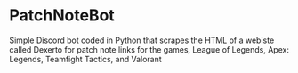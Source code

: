 # PatchNoteBot
Simple Discord bot coded in Python that scrapes the HTML of a webiste called Dexerto for patch note links for the games, League of Legends, Apex: Legends, Teamfight Tactics, and Valorant
